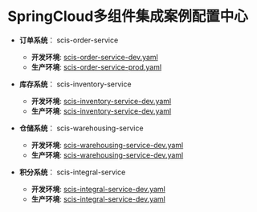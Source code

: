 # SpringCloud多组件集成案例配置中心

 - **订单系统**： scis-order-service
   - **开发环境**: [scis-order-service-dev.yaml](https://github.com/AnswerAICode/spring-cloud-config/blob/master/springcloud-integration-services/scis-order-service-dev.yaml)
   - **生产环境**: [scis-order-service-prod.yaml](https://github.com/AnswerAICode/spring-cloud-config/blob/master/springcloud-integration-services/scis-order-service-prod.yaml)
 
 - **库存系统**： scis-inventory-service
   - **开发环境**: [scis-inventory-service-dev.yaml](https://github.com/AnswerAICode/spring-cloud-config/blob/master/springcloud-integration-services/scis-inventory-service-dev.yaml)
   - **生产环境**: [scis-inventory-service-dev.yaml](https://github.com/AnswerAICode/spring-cloud-config/blob/master/springcloud-integration-services/scis-inventory-service-prod.yaml)
 
 - **仓储系统**： scis-warehousing-service
   - **开发环境**: [scis-warehousing-service-dev.yaml](https://github.com/AnswerAICode/spring-cloud-config/blob/master/springcloud-integration-services/scis-warehousing-service-dev.yaml)
   - **生产环境**: [scis-warehousing-service-dev.yaml](https://github.com/AnswerAICode/spring-cloud-config/blob/master/springcloud-integration-services/scis-warehousing-service-prod.yaml)
 
 - **积分系统**： scis-integral-service
   - **开发环境**: [scis-integral-service-dev.yaml](https://github.com/AnswerAICode/spring-cloud-config/blob/master/springcloud-integration-services/scis-integral-service-dev.yaml)
   - **生产环境**: [scis-integral-service-dev.yaml](https://github.com/AnswerAICode/spring-cloud-config/blob/master/springcloud-integration-services/scis-integral-service-prod.yaml)
